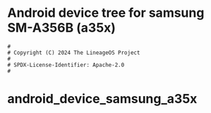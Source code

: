 # Android device tree for samsung SM-A356B (a35x)

```
#
# Copyright (C) 2024 The LineageOS Project
#
# SPDX-License-Identifier: Apache-2.0
#
```
# android_device_samsung_a35x
